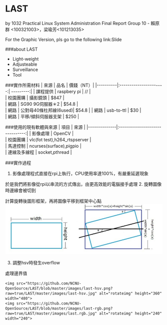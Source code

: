 # LAST
by 1032 Practical Linux System Administration Final Report Group 10 -  賴原群 <100321003>，梁瑜芳<101213035>

For the Graphic Version, pls go to the following link:Slide

###about LAST 
*   Light-weight
*   Adjusteable
*   Surveillance
*   Tool

###實作所需材料
| 來源     |      品名              | 價錢（NT）|
|----------|:----------------------:| ---------:|
| 課程提供 |  raspbery pi           |  //       |        
| 校園團購 |    攝影鏡頭            |  $847     |      
| 網路     | SG90 9G伺服器＊2       |  $54.8    |        
| 網路     | 公對母40條杜邦線(6used)|  $54.8    |
| 網路     | usb-to-ttl             |  $30      |        
| 網路     | 平移/傾斜伺服器支架    |  $250     |        

###使用的現有軟體與來源
|   項目       |       來源                      |
|--------------|:-------------------------------:| 
| 影像處理     | OpenCV                          |         
| 校園團購     | vlc(fot test),h264_rtspserver   |        
| 馬達控制     | ncurses(surface),pigpio         |          
| 連線及多線程 | socket,pthread                  |  

###實作過程
1.  影像處理程式直接在rpi上執行，CPU使用率達100%，有嚴重延遲現象

  於是我們將影像從rpi以串流的方式傳出，由更高效能的電腦接手處理
2.  旋轉圖像時邊緣會被切到
  
  計算旋轉後圖形框架，再將圖像平移到框架中心點
    ![rotateimg](https://raw.githubusercontent.com/NCNU-OpenSource/LAST/master/images/last-rotateimg.jpg)

3.  調整hsv時發生overflow

  處理邊界值
  
    <img src="https://github.com/NCNU-OpenSource/LAST/blob/master/images/last-hsv.png?raw=true/LAST/master/images/last-hsv.jpg" alt="rotateimg" height="360" width="480">
    <img src="https://github.com/NCNU-OpenSource/LAST/blob/master/images/last-rgb.png?raw=true/LAST/master/images/last.rgb.jpg" alt="rotateimg" height="240" width="240">
